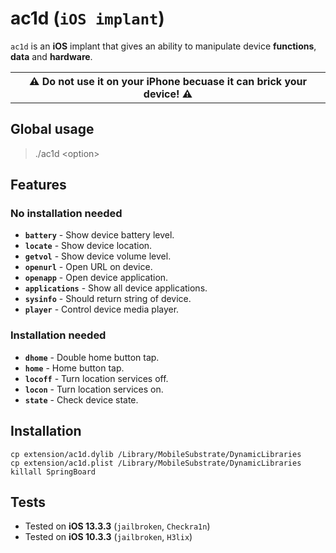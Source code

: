 # ac1d (`iOS implant`)

`ac1d` is an **iOS** implant that gives an ability to manipulate device **functions**, **data** and **hardware**.

<table><tr><th>
⚠️ Do not use it on your iPhone becuase it can brick your device! ⚠️
</th></tr></table>

## Global usage

> ./ac1d \<option\>

## Features

### No installation needed

* **`battery`** - Show device battery level.
* **`locate`** - Show device location.
* **`getvol`** - Show device volume level.
* **`openurl`** - Open URL on device.
* **`openapp`** - Open device application.
* **`applications`** - Show all device applications.
* **`sysinfo`** - Should return string of device.
* **`player`** - Control device media player.

### Installation needed

* **`dhome`** - Double home button tap.
* **`home`** - Home button tap.
* **`locoff`** - Turn location services off.
* **`locon`** - Turn location services on.
* **`state`** - Check device state.

## Installation

```shell
cp extension/ac1d.dylib /Library/MobileSubstrate/DynamicLibraries
cp extension/ac1d.plist /Library/MobileSubstrate/DynamicLibraries
killall SpringBoard
```

## Tests

* Tested on **iOS 13.3.3** (`jailbroken`, `Checkra1n`)
* Tested on **iOS 10.3.3** (`jailbroken`, `H3lix`)
